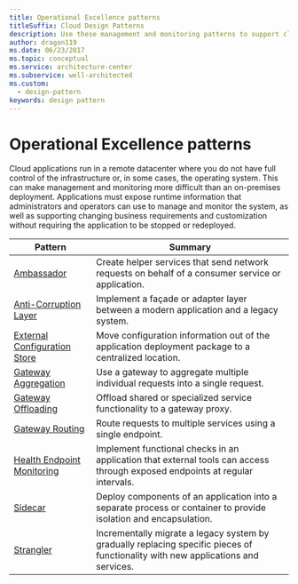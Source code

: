 ```yaml
---
title: Operational Excellence patterns
titleSuffix: Cloud Design Patterns
description: Use these management and monitoring patterns to support cloud applications, which offer special challenges because the applications run in a remote datacenter.
author: dragon119
ms.date: 06/23/2017
ms.topic: conceptual
ms.service: architecture-center
ms.subservice: well-architected
ms.custom:
  - design-pattern
keywords: design pattern
---
```


# Operational Excellence patterns

Cloud applications run in a remote datacenter where you do not have full control of the infrastructure or, in some cases, the operating system. This can make management and monitoring more difficult than an on-premises deployment. Applications must expose runtime information that administrators and operators can use to manage and monitor the system, as well as supporting changing business requirements and customization without requiring the application to be stopped or redeployed.

|                              Pattern                               |                                                              Summary                                                              |
|--------------------------------------------------------------------|-----------------------------------------------------------------------------------------------------------------------------------|
|                   [Ambassador](../../patterns/ambassador.md)                   |                 Create helper services that send network requests on behalf of a consumer service or application.                 |
|        [Anti-Corruption Layer](../../patterns/anti-corruption-layer.md)        |                       Implement a façade or adapter layer between a modern application and a legacy system.                       |
| [External Configuration Store](../../patterns/external-configuration-store.md) |                Move configuration information out of the application deployment package to a centralized location.                |
|          [Gateway Aggregation](../../patterns/gateway-aggregation.md)          |                          Use a gateway to aggregate multiple individual requests into a single request.                           |
|           [Gateway Offloading](../../patterns/gateway-offloading.md)           |                              Offload shared or specialized service functionality to a gateway proxy.                              |
|              [Gateway Routing](../../patterns/gateway-routing.md)              |                                   Route requests to multiple services using a single endpoint.                                    |
|   [Health Endpoint Monitoring](../../patterns/health-endpoint-monitoring.md)   |   Implement functional checks in an application that external tools can access through exposed endpoints at regular intervals.    |
|                      [Sidecar](../../patterns/sidecar.md)                      |         Deploy components of an application into a separate process or container to provide isolation and encapsulation.          |
|                    [Strangler](../../patterns/strangler-fig.md)                    | Incrementally migrate a legacy system by gradually replacing specific pieces of functionality with new applications and services. |